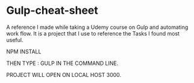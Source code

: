 # Gulp-cheat-sheet
A reference I made while taking a Udemy course on Gulp and automating work flow. It is a project that I use to reference the Tasks I found most useful.

NPM INSTALL

THEN TYPE : GULP IN THE COMMAND LINE.

PROJECT WILL OPEN ON LOCAL HOST 3000.
